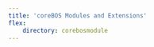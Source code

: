 ```yaml
---
title: 'coreBOS Modules and Extensions'
flex:
    directory: corebosmodule
---
```


<style>
    #flex-objects ul li { 
    vertical-align: top;
    padding: 10px;}
</style>